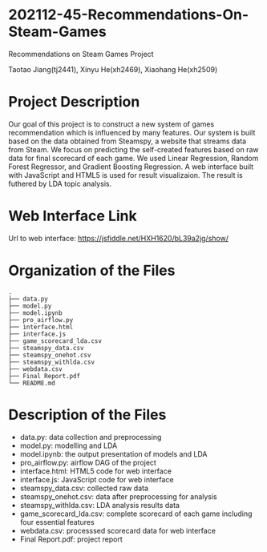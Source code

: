 # 202112-45-Recommendations-On-Steam-Games
Recommendations on Steam Games Project

Taotao Jiang(tj2441), Xinyu He(xh2469), Xiaohang He(xh2509)

# Project Description
Our goal of this project is to construct a new system of games recommendation which is influenced by many features. Our system is built based on the data obtained from Steamspy, a website that streams data from Steam. We focus on predicting the self-created features based on raw data for final scorecard of each game. We used Linear Regression, Random Forest Regressor, and Gradient Boosting Regression. A web interface built with JavaScript and HTML5 is used for result visualizaion. The result is futhered by LDA topic analysis.

# Web Interface Link
Url to web interface: https://jsfiddle.net/HXH1620/bL39a2jg/show/

# Organization of the Files
```
. 
├── data.py  
├── model.py
├── model.ipynb  
├── pro_airflow.py 
├── interface.html
├── interface.js
├── game_scorecard_lda.csv
├── steamspy_data.csv
├── steamspy_onehot.csv
├── steamspy_withlda.csv
├── webdata.csv
├── Final Report.pdf
└── README.md

```

# Description of the Files
* data.py: data collection and preprocessing
* model.py: modelling and LDA
* model.ipynb: the output presentation of models and LDA
* pro_airflow.py: airflow DAG of the project
* interface.html: HTML5 code for web interface
* interface.js: JavaScript code for web interface
* steamspy_data.csv: collected raw data
* steamspy_onehot.csv: data after preprocessing for analysis
* steamspy_withlda.csv: LDA analysis results data
* game_scorecard_lda.csv: complete scorecard of each game including four essential features
* webdata.csv: processsed scorecard data for web interface
* Final Report.pdf: project report
